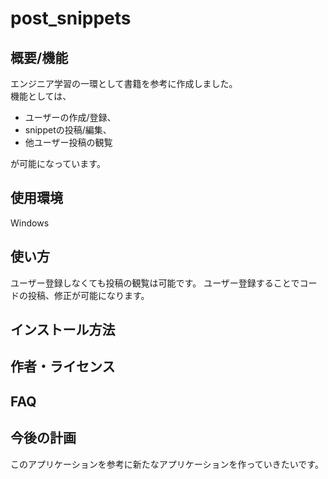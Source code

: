 # post_snippets
 
## 概要/機能
エンジニア学習の一環として書籍を参考に作成しました。<br>
機能としては、
- ユーザーの作成/登録、
- snippetの投稿/編集、
- 他ユーザー投稿の観覧

が可能になっています。

## 使用環境
Windows

## 使い方
ユーザー登録しなくても投稿の観覧は可能です。
ユーザー登録することでコードの投稿、修正が可能になります。

## インストール方法


## 作者・ライセンス


## FAQ


## 今後の計画
このアプリケーションを参考に新たなアプリケーションを作っていきたいです。
